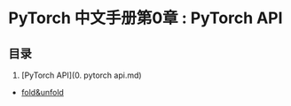 # PyTorch 中文手册第0章 : PyTorch API

## 目录

1. [PyTorch API](0. pytorch api.md)
  - [fold&unfold](fold&unfold.ipynb)

